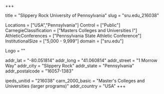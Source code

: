 
+++

title = "Slippery Rock University of Pennsylvania"
slug = "sru.edu_216038"

Locations = ["USA","Pennsylvania"]
Control = ["Public"]
CarnegieClassification = ["Masters Colleges and Universities I"]
AthleticConferences = ["Pennsylvania State Athletic Conference"]
InstitutionalSize = ["5,000 - 9,999"]
domain = ["sru.edu"]

Logo = ""

addr_lat = "-80.051814"
addr_long = "41.060814"
addr_street = "1 Morrow Way"
addr_city = "Slippery Rock"
addr_state = "Pennsylvania"
addr_postalcode = "16057-1383"

ipeds_unitid = "216038"
carn_2000_basic = "Master's Colleges and Universities (larger programs)"
addr_country = "USA"
+++
    
